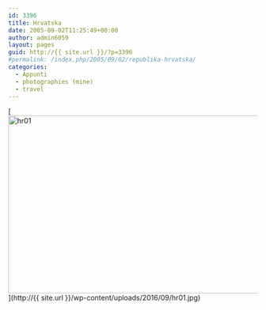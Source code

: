 ```yaml
---
id: 3396
title: Hrvatska
date: 2005-09-02T11:25:49+00:00
author: admin6059
layout: pages
guid: http://{{ site.url }}/?p=3396
#permalink: /index.php/2005/09/02/republika-hrvatska/
categories:
  - Appunti
  - photographies (mine)
  - travel
---
```

[<img class="aligncenter wp-image-3397" src="http://{{ site.url }}/wp-content/uploads/2016/09/hr01.jpg" alt="hr01" width="556" height="360" srcset="http://{{ site.url }}/wp-content/uploads/2016/09/hr01.jpg 650w, http://{{ site.url }}/wp-content/uploads/2016/09/hr01-300x194.jpg 300w" sizes="(max-width: 556px) 100vw, 556px" />](http://{{ site.url }}/wp-content/uploads/2016/09/hr01.jpg)